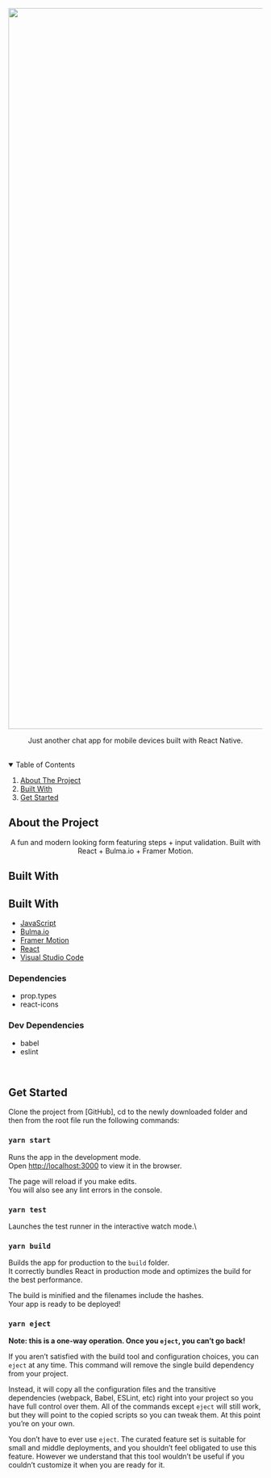 <p align="center">
  <a href="https://github.com/edisonabdiel/MultiStep-Form">
    <img width="1429" alt="Screenshot 2021-08-20 at 18 43 09" src="https://user-images.githubusercontent.com/43752457/130266495-3bdfee93-4baf-4513-a481-879a7b062bbe.png" alt="project front page" width="600">
  </a>
  <p align="center">
    Just another chat app for mobile devices built with React Native.
  </p>
</p>

<br>

<!-- TABLE OF CONTENTS -->
<details open="open">
  <summary>Table of Contents</summary>
  <ol>
    <li><a href="#about-the-project">About The Project</a></li>
    <li><a href="#built-with">Built With</a></li>
    <li><a href="#get-started">Get Started</a></li>
  </ol>
</details>



## About the Project

<p align="center">
A fun and modern looking form featuring steps + input validation. Built with React + Bulma.io + Framer Motion.
</p>

## Built With

## Built With

- [JavaScript](https://www.javascript.com/)
- [Bulma.io](https://bulma.io/)
- [Framer Motion](https://www.framer.com/)
- [React](https://reactjs.org/)
- [Visual Studio Code](https://code.visualstudio.com/)

### Dependencies

- prop.types
- react-icons


### Dev Dependencies

- babel
- eslint

<br>

## Get Started

Clone the project from [GitHub], cd to the newly downloaded folder and then from the root file run the following commands:

### `yarn start`

Runs the app in the development mode.\
Open [http://localhost:3000](http://localhost:3000) to view it in the browser.

The page will reload if you make edits.\
You will also see any lint errors in the console.

### `yarn test`

Launches the test runner in the interactive watch mode.\

### `yarn build`

Builds the app for production to the `build` folder.\
It correctly bundles React in production mode and optimizes the build for the best performance.

The build is minified and the filenames include the hashes.\
Your app is ready to be deployed!

### `yarn eject`

**Note: this is a one-way operation. Once you `eject`, you can’t go back!**

If you aren’t satisfied with the build tool and configuration choices, you can `eject` at any time. This command will remove the single build dependency from your project.

Instead, it will copy all the configuration files and the transitive dependencies (webpack, Babel, ESLint, etc) right into your project so you have full control over them. All of the commands except `eject` will still work, but they will point to the copied scripts so you can tweak them. At this point you’re on your own.

You don’t have to ever use `eject`. The curated feature set is suitable for small and middle deployments, and you shouldn’t feel obligated to use this feature. However we understand that this tool wouldn’t be useful if you couldn’t customize it when you are ready for it.


